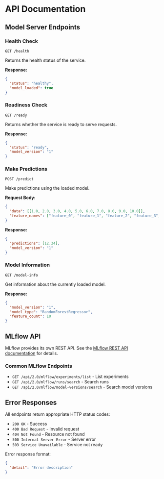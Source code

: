# API Documentation

## Model Server Endpoints

### Health Check

```http
GET /health
```

Returns the health status of the service.

**Response:**
```json
{
  "status": "healthy",
  "model_loaded": true
}
```

### Readiness Check

```http
GET /ready
```

Returns whether the service is ready to serve requests.

**Response:**
```json
{
  "status": "ready",
  "model_version": "1"
}
```

### Make Predictions

```http
POST /predict
```

Make predictions using the loaded model.

**Request Body:**
```json
{
  "data": [[1.0, 2.0, 3.0, 4.0, 5.0, 6.0, 7.0, 8.0, 9.0, 10.0]],
  "feature_names": ["feature_0", "feature_1", "feature_2", "feature_3", "feature_4", "feature_5", "feature_6", "feature_7", "feature_8", "feature_9"]
}
```

**Response:**
```json
{
  "predictions": [12.34],
  "model_version": "1"
}
```

### Model Information

```http
GET /model-info
```

Get information about the currently loaded model.

**Response:**
```json
{
  "model_version": "1",
  "model_type": "RandomForestRegressor",
  "feature_count": 10
}
```

## MLflow API

MLflow provides its own REST API. See the [MLflow REST API documentation](https://mlflow.org/docs/latest/rest-api.html) for details.

### Common MLflow Endpoints

- `GET /api/2.0/mlflow/experiments/list` - List experiments
- `GET /api/2.0/mlflow/runs/search` - Search runs
- `GET /api/2.0/mlflow/model-versions/search` - Search model versions

## Error Responses

All endpoints return appropriate HTTP status codes:

- `200 OK` - Success
- `400 Bad Request` - Invalid request
- `404 Not Found` - Resource not found
- `500 Internal Server Error` - Server error
- `503 Service Unavailable` - Service not ready

Error response format:
```json
{
  "detail": "Error description"
}
```
